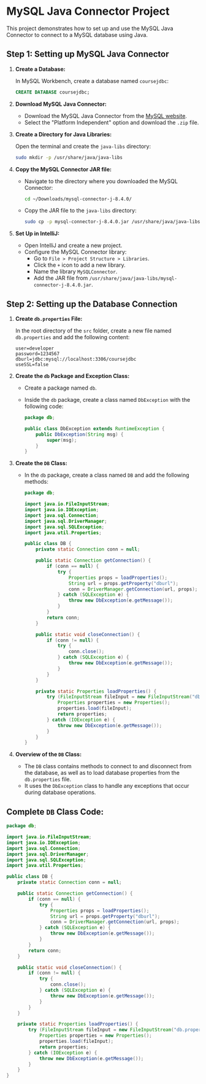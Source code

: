 # MySQL Java Connector Project

This project demonstrates how to set up and use the MySQL Java Connector to connect to a MySQL database using Java.

## Step 1: Setting up MySQL Java Connector

1. **Create a Database:**

    In MySQL Workbench, create a database named `coursejdbc`:

    ```sql
    CREATE DATABASE coursejdbc;
    ```

2. **Download MySQL Java Connector:**

    - Download the MySQL Java Connector from the [MySQL website](https://dev.mysql.com/downloads/connector/j/).
    - Select the "Platform Independent" option and download the `.zip` file.

3. **Create a Directory for Java Libraries:**

    Open the terminal and create the `java-libs` directory:

    ```bash
    sudo mkdir -p /usr/share/java/java-libs
    ```

4. **Copy the MySQL Connector JAR file:**

    - Navigate to the directory where you downloaded the MySQL Connector:

      ```bash
      cd ~/Downloads/mysql-connector-j-8.4.0/
      ```

    - Copy the JAR file to the `java-libs` directory:

      ```bash
      sudo cp -p mysql-connector-j-8.4.0.jar /usr/share/java/java-libs
      ```

5. **Set Up in IntelliJ:**

    - Open IntelliJ and create a new project.
    - Configure the MySQL Connector library:
        - Go to `File > Project Structure > Libraries`.
        - Click the `+` icon to add a new library.
        - Name the library `MySQLConnector`.
        - Add the JAR file from `/usr/share/java/java-libs/mysql-connector-j-8.4.0.jar`.

## Step 2: Setting up the Database Connection

1. **Create `db.properties` File:**

    In the root directory of the `src` folder, create a new file named `db.properties` and add the following content:

    ```properties
    user=developer
    password=1234567
    dburl=jdbc:mysql://localhost:3306/coursejdbc
    useSSL=false
    ```

2. **Create the `db` Package and Exception Class:**

    - Create a package named `db`.
    - Inside the `db` package, create a class named `DbException` with the following code:

      ```java
      package db;

      public class DbException extends RuntimeException {
          public DbException(String msg) {
              super(msg);
          }
      }
      ```

3. **Create the `DB` Class:**

    - In the `db` package, create a class named `DB` and add the following methods:

      ```java
      package db;

      import java.io.FileInputStream;
      import java.io.IOException;
      import java.sql.Connection;
      import java.sql.DriverManager;
      import java.sql.SQLException;
      import java.util.Properties;

      public class DB {
          private static Connection conn = null;

          public static Connection getConnection() {
              if (conn == null) {
                  try {
                      Properties props = loadProperties();
                      String url = props.getProperty("dburl");
                      conn = DriverManager.getConnection(url, props);
                  } catch (SQLException e) {
                      throw new DbException(e.getMessage());
                  }
              }
              return conn;
          }

          public static void closeConnection() {
              if (conn != null) {
                  try {
                      conn.close();
                  } catch (SQLException e) {
                      throw new DbException(e.getMessage());
                  }
              }
          }

          private static Properties loadProperties() {
              try (FileInputStream fileInput = new FileInputStream("db.properties")) {
                  Properties properties = new Properties();
                  properties.load(fileInput);
                  return properties;
              } catch (IOException e) {
                  throw new DbException(e.getMessage());
              }
          }
      }
      ```

4. **Overview of the `DB` Class:**

    - The `DB` class contains methods to connect to and disconnect from the database, as well as to load database properties from the `db.properties` file.
    - It uses the `DbException` class to handle any exceptions that occur during database operations.

## Complete `DB` Class Code:

```java
package db;

import java.io.FileInputStream;
import java.io.IOException;
import java.sql.Connection;
import java.sql.DriverManager;
import java.sql.SQLException;
import java.util.Properties;

public class DB {
    private static Connection conn = null;

    public static Connection getConnection() {
        if (conn == null) {
            try {
                Properties props = loadProperties();
                String url = props.getProperty("dburl");
                conn = DriverManager.getConnection(url, props);
            } catch (SQLException e) {
                throw new DbException(e.getMessage());
            }
        }
        return conn;
    }

    public static void closeConnection() {
        if (conn != null) {
            try {
                conn.close();
            } catch (SQLException e) {
                throw new DbException(e.getMessage());
            }
        }
    }

    private static Properties loadProperties() {
        try (FileInputStream fileInput = new FileInputStream("db.properties")) {
            Properties properties = new Properties();
            properties.load(fileInput);
            return properties;
        } catch (IOException e) {
            throw new DbException(e.getMessage());
        }
    }
}
